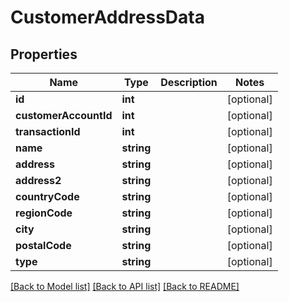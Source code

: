 # CustomerAddressData

## Properties
Name | Type | Description | Notes
------------ | ------------- | ------------- | -------------
**id** | **int** |  | [optional] 
**customerAccountId** | **int** |  | [optional] 
**transactionId** | **int** |  | [optional] 
**name** | **string** |  | [optional] 
**address** | **string** |  | [optional] 
**address2** | **string** |  | [optional] 
**countryCode** | **string** |  | [optional] 
**regionCode** | **string** |  | [optional] 
**city** | **string** |  | [optional] 
**postalCode** | **string** |  | [optional] 
**type** | **string** |  | [optional] 

[[Back to Model list]](../README.md#documentation-for-models) [[Back to API list]](../README.md#documentation-for-api-endpoints) [[Back to README]](../README.md)


